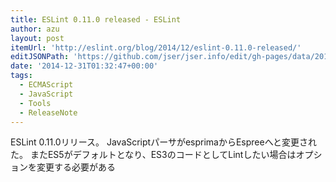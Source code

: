 ```yaml
---
title: ESLint 0.11.0 released - ESLint
author: azu
layout: post
itemUrl: 'http://eslint.org/blog/2014/12/eslint-0.11.0-released/'
editJSONPath: 'https://github.com/jser/jser.info/edit/gh-pages/data/2014/12/index.json'
date: '2014-12-31T01:32:47+00:00'
tags:
  - ECMAScript
  - JavaScript
  - Tools
  - ReleaseNote
---
```

ESLint 0.11.0リリース。
JavaScriptパーサがesprimaからEspreeへと変更された。
またES5がデフォルトとなり、ES3のコードとしてLintしたい場合はオプションを変更する必要がある
